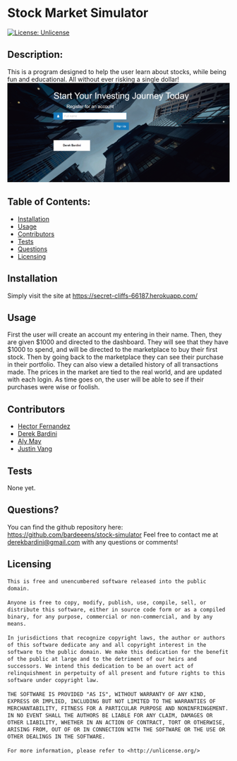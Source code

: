 # **Stock Market Simulator** 
[![License: Unlicense](https://img.shields.io/badge/license-Unlicense-blue.svg)](http://unlicense.org/) 

## Description:
This is a program designed to help the user learn about stocks, while being fun and educational. All without ever risking a single dollar! 
![Page Preview](preview.png)

## Table of Contents: 
* [Installation](#installation) 
* [Usage](#usage) 
* [Contributors](#contributors) 
* [Tests](#tests) 
* [Questions](#questions) 
* [Licensing](#licensing)

## Installation 
Simply visit the site at https://secret-cliffs-66187.herokuapp.com/ 

## Usage 
First the user will create an account my entering in their name. Then, they are given $1000 and directed to the dashboard. They will see that they have $1000 to spend, and will be directed to the marketplace to buy their first stock. Then by going back to the marketplace they can see their purchase in their portfolio. They can also view a detailed history of all transactions made. The prices in the market are tied to the real world, and are updated with each login. As time goes on, the user will be able to see if their purchases were wise or foolish.  

## Contributors 
- [Hector Fernandez](https://github.com/hkfernandez)
- [Derek Bardini](https://github.com/bardeeens)
- [Aly May](https://github.com/amay1421)
- [Justin Vang](https://github.com/justinkvang) 

## Tests 
None yet.

## Questions? 
 You can find the github repository here: 
https://github.com/bardeeens/stock-simulator 
 Feel free to contact me at derekbardini@gmail.com with any questions or comments! 

## Licensing 
    This is free and unencumbered software released into the public domain.

    Anyone is free to copy, modify, publish, use, compile, sell, or
    distribute this software, either in source code form or as a compiled
    binary, for any purpose, commercial or non-commercial, and by any
    means.
    
    In jurisdictions that recognize copyright laws, the author or authors
    of this software dedicate any and all copyright interest in the
    software to the public domain. We make this dedication for the benefit
    of the public at large and to the detriment of our heirs and
    successors. We intend this dedication to be an overt act of
    relinquishment in perpetuity of all present and future rights to this
    software under copyright law.
    
    THE SOFTWARE IS PROVIDED "AS IS", WITHOUT WARRANTY OF ANY KIND,
    EXPRESS OR IMPLIED, INCLUDING BUT NOT LIMITED TO THE WARRANTIES OF
    MERCHANTABILITY, FITNESS FOR A PARTICULAR PURPOSE AND NONINFRINGEMENT.
    IN NO EVENT SHALL THE AUTHORS BE LIABLE FOR ANY CLAIM, DAMAGES OR
    OTHER LIABILITY, WHETHER IN AN ACTION OF CONTRACT, TORT OR OTHERWISE,
    ARISING FROM, OUT OF OR IN CONNECTION WITH THE SOFTWARE OR THE USE OR
    OTHER DEALINGS IN THE SOFTWARE.
    
    For more information, please refer to <http://unlicense.org/>